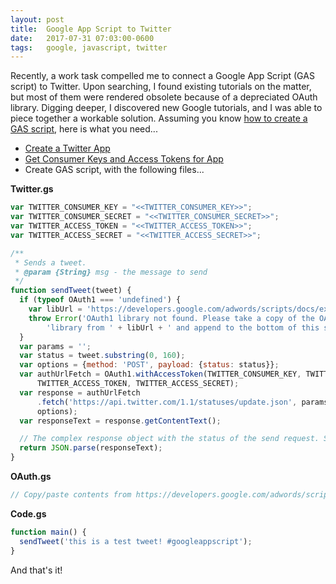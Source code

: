 ```yaml
---
layout: post
title:  Google App Script to Twitter
date:   2017-07-31 07:03:00-0600
tags:   google, javascript, twitter
---
```


Recently, a work task compelled me to connect a Google App Script (GAS script) to Twitter. Upon searching, I found existing tutorials on the matter, but most of them were rendered obsolete because of a depreciated OAuth library. Digging deeper, I discovered new Google tutorials, and I was able to piece together a workable solution. Assuming you know [how to create a GAS script](https://developers.google.com/apps-script/guides/docs), here is what you need...

- [Create a Twitter App](https://apps.twitter.com/)
- [Get Consumer Keys and Access Tokens for App](http://chimpgroup.com/knowledgebase/twitter-api-keys/)
- Create GAS script, with the following files...

**Twitter.gs**

```javascript
var TWITTER_CONSUMER_KEY = "<<TWITTER_CONSUMER_KEY>>";
var TWITTER_CONSUMER_SECRET = "<<TWITTER_CONSUMER_SECRET>>";
var TWITTER_ACCESS_TOKEN = "<<TWITTER_ACCESS_TOKEN>>";
var TWITTER_ACCESS_SECRET = "<<TWITTER_ACCESS_SECRET>>";

/**
 * Sends a tweet.
 * @param {String} msg - the message to send
 */
function sendTweet(tweet) {
  if (typeof OAuth1 === 'undefined') {
    var libUrl = 'https://developers.google.com/adwords/scripts/docs/examples/oauth10-library';
    throw Error('OAuth1 library not found. Please take a copy of the OAuth1 ' +
        'library from ' + libUrl + ' and append to the bottom of this script.');
  }
  var params = '';
  var status = tweet.substring(0, 160);
  var options = {method: 'POST', payload: {status: status}};
  var authUrlFetch = OAuth1.withAccessToken(TWITTER_CONSUMER_KEY, TWITTER_CONSUMER_SECRET,
      TWITTER_ACCESS_TOKEN, TWITTER_ACCESS_SECRET);
  var response = authUrlFetch
      .fetch('https://api.twitter.com/1.1/statuses/update.json', params,
      options);
  var responseText = response.getContentText();

  // The complex response object with the status of the send request. See https://dev.twitter.com/rest/reference/post/statuses/update.
  return JSON.parse(responseText);
}
```

**OAuth.gs**

```javascript
// Copy/paste contents from https://developers.google.com/adwords/scripts/docs/examples/oauth10-library
```

**Code.gs**

```javascript
function main() {
  sendTweet('this is a test tweet! #googleappscript');
}
```

And that's it!
